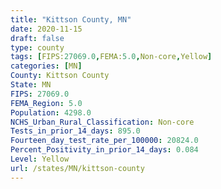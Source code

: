 ```yaml
---
title: "Kittson County, MN"
date: 2020-11-15
draft: false
type: county
tags: [FIPS:27069.0,FEMA:5.0,Non-core,Yellow]
categories: [MN]
County: Kittson County
State: MN
FIPS: 27069.0
FEMA_Region: 5.0
Population: 4298.0
NCHS_Urban_Rural_Classification: Non-core
Tests_in_prior_14_days: 895.0
Fourteen_day_test_rate_per_100000: 20824.0
Percent_Positivity_in_prior_14_days: 0.084
Level: Yellow
url: /states/MN/kittson-county
---
```



